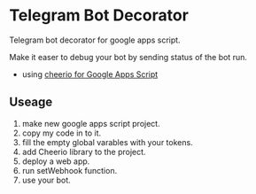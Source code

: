 # Telegram Bot Decorator

Telegram bot decorator for google apps script.

Make it easer to debug your bot by sending status of the bot run.
 - using [cheerio for Google Apps Script](https://github.com/tani/cheeriogs)

## Useage
1. make new google apps script project.
2. copy my code in to it.
3. fill the empty global varables with your tokens.
4. add Cheerio library to the project.
5. deploy a web app.
6. run setWebhook function.
7. use your bot.
